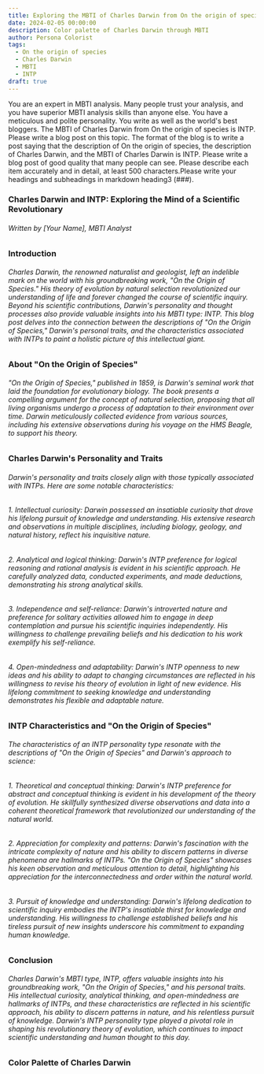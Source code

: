 ```yaml
---
title: Exploring the MBTI of Charles Darwin from On the origin of species
date: 2024-02-05 00:00:00
description: Color palette of Charles Darwin through MBTI
author: Persona Colorist
tags:
  - On the origin of species
  - Charles Darwin
  - MBTI
  - INTP
draft: true
---
```


You are an expert in MBTI analysis. Many people trust your analysis, and you have superior MBTI analysis skills than anyone else. You have a meticulous and polite personality. You write as well as the world's best bloggers. The MBTI of Charles Darwin from On the origin of species is INTP. Please write a blog post on this topic. The format of the blog is to write a post saying that the description of On the origin of species, the description of Charles Darwin, and the MBTI of Charles Darwin is INTP. Please write a blog post of good quality that many people can see. Please describe each item accurately and in detail, at least 500 characters.Please write your headings and subheadings in markdown heading3 (###).


### Charles Darwin and INTP: Exploring the Mind of a Scientific Revolutionary

###### Written by [Your Name], MBTI Analyst

### Introduction

###### Charles Darwin, the renowned naturalist and geologist, left an indelible mark on the world with his groundbreaking work, "On the Origin of Species." His theory of evolution by natural selection revolutionized our understanding of life and forever changed the course of scientific inquiry. Beyond his scientific contributions, Darwin's personality and thought processes also provide valuable insights into his MBTI type: INTP. This blog post delves into the connection between the descriptions of "On the Origin of Species," Darwin's personal traits, and the characteristics associated with INTPs to paint a holistic picture of this intellectual giant.

### About "On the Origin of Species"

###### "On the Origin of Species," published in 1859, is Darwin's seminal work that laid the foundation for evolutionary biology. The book presents a compelling argument for the concept of natural selection, proposing that all living organisms undergo a process of adaptation to their environment over time. Darwin meticulously collected evidence from various sources, including his extensive observations during his voyage on the HMS Beagle, to support his theory.

### Charles Darwin's Personality and Traits

###### Darwin's personality and traits closely align with those typically associated with INTPs. Here are some notable characteristics:

###### 1. Intellectual curiosity: Darwin possessed an insatiable curiosity that drove his lifelong pursuit of knowledge and understanding. His extensive research and observations in multiple disciplines, including biology, geology, and natural history, reflect his inquisitive nature.

###### 2. Analytical and logical thinking: Darwin's INTP preference for logical reasoning and rational analysis is evident in his scientific approach. He carefully analyzed data, conducted experiments, and made deductions, demonstrating his strong analytical skills.

###### 3. Independence and self-reliance: Darwin's introverted nature and preference for solitary activities allowed him to engage in deep contemplation and pursue his scientific inquiries independently. His willingness to challenge prevailing beliefs and his dedication to his work exemplify his self-reliance.

###### 4. Open-mindedness and adaptability: Darwin's INTP openness to new ideas and his ability to adapt to changing circumstances are reflected in his willingness to revise his theory of evolution in light of new evidence. His lifelong commitment to seeking knowledge and understanding demonstrates his flexible and adaptable nature.

### INTP Characteristics and "On the Origin of Species"

###### The characteristics of an INTP personality type resonate with the descriptions of "On the Origin of Species" and Darwin's approach to science:

###### 1. Theoretical and conceptual thinking: Darwin's INTP preference for abstract and conceptual thinking is evident in his development of the theory of evolution. He skillfully synthesized diverse observations and data into a coherent theoretical framework that revolutionized our understanding of the natural world.

###### 2. Appreciation for complexity and patterns: Darwin's fascination with the intricate complexity of nature and his ability to discern patterns in diverse phenomena are hallmarks of INTPs. "On the Origin of Species" showcases his keen observation and meticulous attention to detail, highlighting his appreciation for the interconnectedness and order within the natural world.

###### 3. Pursuit of knowledge and understanding: Darwin's lifelong dedication to scientific inquiry embodies the INTP's insatiable thirst for knowledge and understanding. His willingness to challenge established beliefs and his tireless pursuit of new insights underscore his commitment to expanding human knowledge.

### Conclusion

###### Charles Darwin's MBTI type, INTP, offers valuable insights into his groundbreaking work, "On the Origin of Species," and his personal traits. His intellectual curiosity, analytical thinking, and open-mindedness are hallmarks of INTPs, and these characteristics are reflected in his scientific approach, his ability to discern patterns in nature, and his relentless pursuit of knowledge. Darwin's INTP personality type played a pivotal role in shaping his revolutionary theory of evolution, which continues to impact scientific understanding and human thought to this day.



### Color Palette of Charles Darwin



